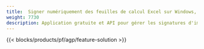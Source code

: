 ```yaml
---
title:  Signer numériquement des feuilles de calcul Excel sur Windows, Linux et macOS
weight: 7730
description: Application gratuite et API pour gérer les signatures d'images et de texte sur les fichiers XLS, XLSX et ODS
---
```

{{< blocks/products/pf/agp/feature-solution >}} 

